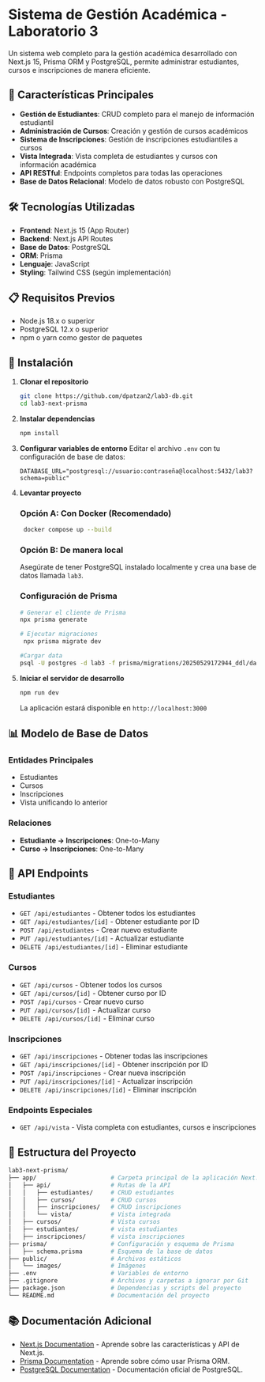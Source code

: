 # Sistema de Gestión Académica - Laboratorio 3

Un sistema web completo para la gestión académica desarrollado con Next.js 15, Prisma ORM y PostgreSQL, permite administrar estudiantes, cursos e inscripciones de manera eficiente.

## 🚀 Características Principales

- **Gestión de Estudiantes**: CRUD completo para el manejo de información estudiantil
- **Administración de Cursos**: Creación y gestión de cursos académicos
- **Sistema de Inscripciones**: Gestión de inscripciones estudiantiles a cursos
- **Vista Integrada**: Vista completa de estudiantes y cursos con información académica
- **API RESTful**: Endpoints completos para todas las operaciones
- **Base de Datos Relacional**: Modelo de datos robusto con PostgreSQL

## 🛠️ Tecnologías Utilizadas

- **Frontend**: Next.js 15 (App Router)
- **Backend**: Next.js API Routes
- **Base de Datos**: PostgreSQL
- **ORM**: Prisma
- **Lenguaje**: JavaScript
- **Styling**: Tailwind CSS (según implementación)

## 📋 Requisitos Previos

- Node.js 18.x o superior
- PostgreSQL 12.x o superior
- npm o yarn como gestor de paquetes

## 🔧 Instalación

1. **Clonar el repositorio**
   ```bash
   git clone https://github.com/dpatzan2/lab3-db.git
   cd lab3-next-prisma
   ```

2. **Instalar dependencias**
   ```bash
   npm install
   ```

3. **Configurar variables de entorno**
   Editar el archivo `.env` con tu configuración de base de datos:
   ```env
   DATABASE_URL="postgresql://usuario:contraseña@localhost:5432/lab3?schema=public"
   ```

4. **Levantar proyecto**

   ### Opción A: Con Docker (Recomendado)
   ```bash
    docker compose up --build
   ```

   ### Opción B: De manera local
   Asegúrate de tener PostgreSQL instalado localmente y crea una base de datos llamada `lab3`.

   ### Configuración de Prisma
   ```bash
   # Generar el cliente de Prisma
   npx prisma generate
   
   # Ejecutar migraciones
    npx prisma migrate dev 
   
   #Cargar data
   psql -U postgres -d lab3 -f prisma/migrations/20250529172944_ddl/data.sql
   ```

5. **Iniciar el servidor de desarrollo**
   ```bash
   npm run dev
   ```

   La aplicación estará disponible en `http://localhost:3000`

## 📊 Modelo de Base de Datos

### Entidades Principales

- Estudiantes
- Cursos
- Inscripciones
- Vista unificando lo anterior

### Relaciones

- **Estudiante → Inscripciones**: One-to-Many
- **Curso → Inscripciones**: One-to-Many

## 🔌 API Endpoints

### Estudiantes
- `GET /api/estudiantes` - Obtener todos los estudiantes
- `GET /api/estudiantes/[id]` - Obtener estudiante por ID
- `POST /api/estudiantes` - Crear nuevo estudiante
- `PUT /api/estudiantes/[id]` - Actualizar estudiante
- `DELETE /api/estudiantes/[id]` - Eliminar estudiante

### Cursos
- `GET /api/cursos` - Obtener todos los cursos
- `GET /api/cursos/[id]` - Obtener curso por ID
- `POST /api/cursos` - Crear nuevo curso
- `PUT /api/cursos/[id]` - Actualizar curso
- `DELETE /api/cursos/[id]` - Eliminar curso

### Inscripciones
- `GET /api/inscripciones` - Obtener todas las inscripciones
- `GET /api/inscripciones/[id]` - Obtener inscripción por ID
- `POST /api/inscripciones` - Crear nueva inscripción
- `PUT /api/inscripciones/[id]` - Actualizar inscripción
- `DELETE /api/inscripciones/[id]` - Eliminar inscripción

### Endpoints Especiales
- `GET /api/vista` - Vista completa con estudiantes, cursos e inscripciones

## 📁 Estructura del Proyecto

```bash
lab3-next-prisma/
├── app/                     # Carpeta principal de la aplicación Next.js
│   ├── api/                 # Rutas de la API
│   │   ├── estudiantes/     # CRUD estudiantes
│   │   ├── cursos/          # CRUD cursos
│   │   ├── inscripciones/   # CRUD inscripciones
│   │   └── vista/           # Vista integrada
│   ├── cursos/              # Vista cursos
│   ├── estudiantes/         # vista estudiantes
│   ├── inscripciones/       # vista inscripciones           
├── prisma/                  # Configuración y esquema de Prisma
│   ├── schema.prisma        # Esquema de la base de datos
├── public/                  # Archivos estáticos
│   └── images/              # Imágenes
├── .env                     # Variables de entorno
├── .gitignore               # Archivos y carpetas a ignorar por Git
├── package.json             # Dependencias y scripts del proyecto
└── README.md                # Documentación del proyecto
```

## 📚 Documentación Adicional

- [Next.js Documentation](https://nextjs.org/docs) - Aprende sobre las características y API de Next.js.
- [Prisma Documentation](https://www.prisma.io/docs) - Aprende sobre cómo usar Prisma ORM.
- [PostgreSQL Documentation](https://www.postgresql.org/docs/) - Documentación oficial de PostgreSQL.
